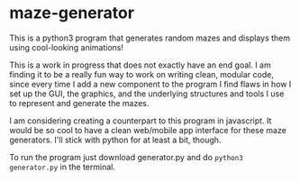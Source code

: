 # maze-generator

This is a python3 program that generates random mazes and displays them using cool-looking animations!

This is a work in progress that does not exactly have an end goal. I am finding it to be a really fun way to work on writing clean, modular code, since every time I add a new component to the program I find flaws in how I set up the GUI, the graphics, and the underlying structures and tools I use to represent and generate the mazes.

I am considering creating a counterpart to this program in javascript. It would be so cool to have a clean web/mobile app interface for these maze generators. I'll stick with python for at least a bit, though.

To run the program just download generator.py and do ```python3 generator.py``` in the terminal.
